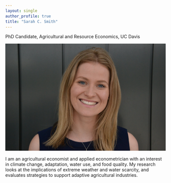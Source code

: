 ```yaml
---
layout: single
author_profile: true
title: "Sarah C. Smith"
---
```


PhD Candidate, Agricultural and Resource Economics, UC Davis

![Headshot](/assets/Headshot.jpg)

I am an agricultural economist and applied econometrician with an interest in climate change, adaptation, water use, and food quality.
My research looks at the implications of extreme weather and water scarcity, and evaluates strategies to support adaptive agricultural industries.
